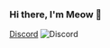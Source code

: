 ### Hi there, I'm Meow 👋

[Discord](https://discord.gg/JumKTgQz5F)
![Discord](https://img.shields.io/discord/1078054630837211156?style=for-the-badge)


<!--
**meowistic/meowistic** is a ✨ _special_ ✨ repository because its `README.md` (this file) appears on your GitHub profile.

Here are some ideas to get you started:

- 🔭 I’m currently working on ...
- 🌱 I’m currently learning ...
- 👯 I’m looking to collaborate on ...
- 🤔 I’m looking for help with ...
- 💬 Ask me about ...
- 📫 How to reach me: ...
- 😄 Pronouns: ...
- ⚡ Fun fact: ...
-->

